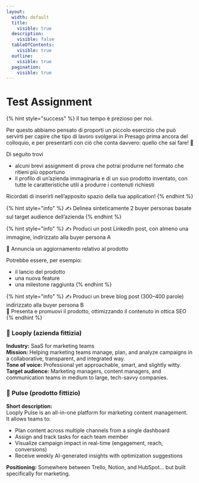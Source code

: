 ```yaml
---
layout:
  width: default
  title:
    visible: true
  description:
    visible: false
  tableOfContents:
    visible: true
  outline:
    visible: true
  pagination:
    visible: true
---
```


# Test Assignment

{% hint style="success" %}
Il tuo tempo è prezioso per noi.

Per questo abbiamo pensato di proporti un piccolo esercizio che può servirti per capire che tipo di lavoro svolgerai in Presago prima ancora del colloquio, e per presentarti con ciò che conta davvero: quello che sai fare! 💪

Di seguito trovi

* alcuni brevi assignment di prova che potrai produrre nel formato che ritieni più opportuno
* il profilo di un’azienda immaginaria e di un suo prodotto inventato, con tutte le caratteristiche utili a produrre i contenuti richiesti

Ricordati di inserirli nell’apposito spazio della tua application!
{% endhint %}

{% hint style="info" %}
✍️ Delinea sinteticamente 2 buyer personas basate sul target audience dell’azienda
{% endhint %}

{% hint style="info" %}
✍️ Produci un post LinkedIn post, con almeno una immagine, indirizzato alla buyer persona A

🎯 Annuncia un aggiornamento relativo al prodotto

Potrebbe essere, per esempio:

* il lancio del prodotto
* una nuova feature
* una milestone raggiunta
{% endhint %}

{% hint style="info" %}
✍️ Produci un breve blog post (300–400 parole) indirizzato alla buyer persona B\
🎯 Presenta e promuovi il prodotto, ottimizzando il contenuto in ottica SEO
{% endhint %}

### :office: **Looply (azienda fittizia)**

**Industry:** SaaS for marketing teams\
**Mission:** Helping marketing teams manage, plan, and analyze campaigns in a collaborative, transparent, and integrated way.\
**Tone of voice:** Professional yet approachable, smart, and slightly witty.\
**Target audience:** Marketing managers, content managers, and communication teams in medium to large, tech-savvy companies.

### 🚀 **Pulse (prodotto fittizio)**

**Short description:**\
Looply Pulse is an all-in-one platform for marketing content management.\
It allows teams to:

* Plan content across multiple channels from a single dashboard
* Assign and track tasks for each team member
* Visualize campaign impact in real-time (engagement, reach, conversions)
* Receive weekly AI-generated insights with optimization suggestions

**Positioning:** Somewhere between Trello, Notion, and HubSpot... but built specifically for marketing.
